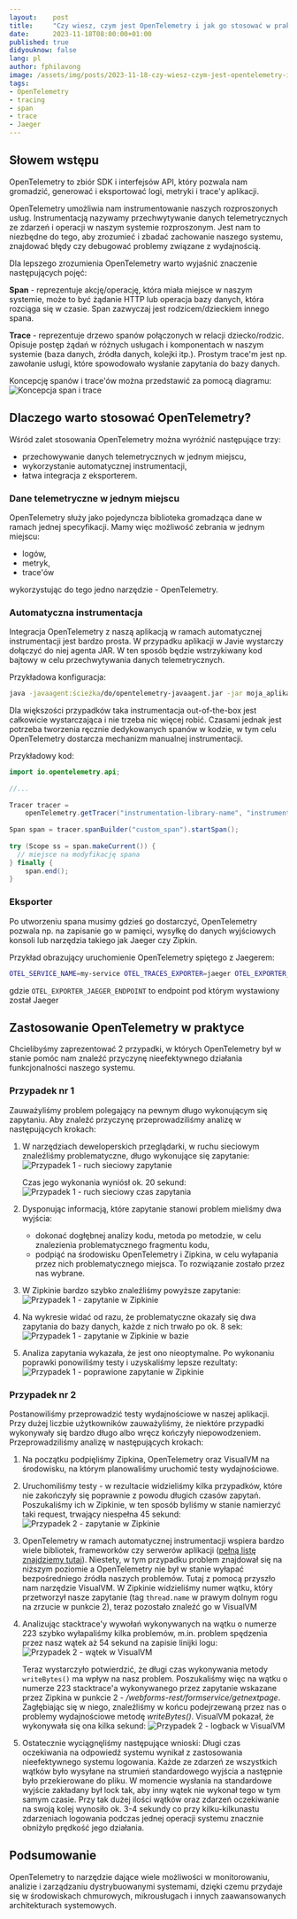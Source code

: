 ```yaml
---
layout:    post
title:     "Czy wiesz, czym jest OpenTelemetry i jak go stosować w praktyce?"
date:      2023-11-18T08:00:00+01:00
published: true
didyouknow: false
lang: pl
author: fphilavong
image: /assets/img/posts/2023-11-18-czy-wiesz-czym-jest-opentelemetry-i-jak-go-stosować-w-praktyce/otel.png
tags:
- OpenTelemetry
- tracing
- span
- trace
- Jaeger
---
```


## Słowem wstępu

OpenTelemetry to zbiór SDK i interfejsów API, który pozwala nam gromadzić, generować i eksportować logi, metryki i trace'y aplikacji.

OpenTelemetry umożliwia nam instrumentowanie naszych rozproszonych usług. Instrumentacją nazywamy przechwytywanie danych telemetrycznych ze zdarzeń i operacji w naszym systemie rozproszonym. Jest nam to niezbędne do tego, aby zrozumieć i zbadać zachowanie naszego systemu, znajdować błędy czy debugować problemy związane z wydajnością.

Dla lepszego zrozumienia OpenTelemetry warto wyjaśnić znaczenie następujących pojęć:

**Span** - reprezentuje akcję/operację, która miała miejsce w naszym systemie, może to być żądanie HTTP lub operacja bazy danych, która rozciąga się w czasie. Span zazwyczaj jest rodzicem/dzieckiem innego spana.

**Trace** - reprezentuje drzewo spanów połączonych w relacji dziecko/rodzic. Opisuje postęp żądań w różnych usługach i komponentach w naszym systemie (baza danych, źródła danych, kolejki itp.). Prostym trace'm jest np. zawołanie usługi, które spowodowało wysłanie zapytania do bazy danych.

Koncepcję spanów i trace'ów można przedstawić za pomocą diagramu:
![Koncepcja span i trace](/assets/img/posts/2023-11-18-czy-wiesz-czym-jest-opentelemetry-i-jak-go-stosować-w-praktyce/span_trace.png)



## Dlaczego warto stosować OpenTelemetry?

Wśród zalet stosowania OpenTelemetry można wyróżnić następujące trzy:
- przechowywanie danych telemetrycznych w jednym miejscu,
- wykorzystanie automatycznej instrumentacji,
- łatwa integracja z eksporterem.


### Dane telemetryczne w jednym miejscu

OpenTelemetry służy jako pojedyncza biblioteka gromadząca dane w ramach jednej specyfikacji. Mamy więc możliwość zebrania w jednym miejscu:
- logów,
- metryk,
- trace'ów

wykorzystując do tego jedno narzędzie - OpenTelemetry.


### Automatyczna instrumentacja

Integracja OpenTelemetry z naszą aplikacją w ramach automatycznej instrumentacji jest bardzo prosta. W przypadku aplikacji w Javie wystarczy dołączyć do niej agenta JAR. W ten sposób będzie wstrzykiwany kod bajtowy w celu przechwytywania danych telemetrycznych.

Przykładowa konfiguracja:
```bash
java -javaagent:ścieżka/do/opentelemetry-javaagent.jar -jar moja_aplikacja.jar
```

Dla większości przypadków taka instrumentacja out-of-the-box jest całkowicie wystarczająca i nie trzeba nic więcej robić. Czasami jednak jest potrzeba tworzenia ręcznie dedykowanych spanów w kodzie, w tym celu OpenTelemetry dostarcza mechanizm manualnej instrumentacji.

Przykładowy kod:
```java
import io.opentelemetry.api;
 
//...
 
Tracer tracer =
    openTelemetry.getTracer("instrumentation-library-name", "instrumentation-library-version");
 
Span span = tracer.spanBuilder("custom_span").startSpan();
 
try (Scope ss = span.makeCurrent()) {
  // miejsce na modyfikację spana
} finally {
    span.end();
}
```

### Eksporter

Po utworzeniu spana musimy gdzieś go dostarczyć, OpenTelemetry pozwala np. na zapisanie go w pamięci, wysyłkę do danych wyjściowych konsoli lub narzędzia takiego jak Jaeger czy Zipkin.

Przykład obrazujący uruchomienie OpenTelemetry spiętego z Jaegerem:
```bash
OTEL_SERVICE_NAME=my-service OTEL_TRACES_EXPORTER=jaeger OTEL_EXPORTER_JAEGER_ENDPOINT=http://localhost:14250 java -javaagent:./opentelemetry-javaagent.jar -jar moja_aplikacja.jar
```
gdzie `OTEL_EXPORTER_JAEGER_ENDPOINT` to endpoint pod którym wystawiony został Jaeger


## Zastosowanie OpenTelemetry w praktyce

Chcielibyśmy zaprezentować 2 przypadki, w których OpenTelemetry był w stanie pomóc nam znaleźć przyczynę nieefektywnego działania funkcjonalności naszego systemu.

### Przypadek nr 1

Zauważyliśmy problem polegający na pewnym długo wykonującym się zapytaniu. Aby znaleźć przyczynę przeprowadziliśmy analizę w następujących krokach:

1. W narzędziach deweloperskich przeglądarki, w ruchu sieciowym znaleźliśmy problematyczne, długo wykonujące się zapytanie:
   ![Przypadek 1 - ruch sieciowy zapytanie](/assets/img/posts/2023-11-18-czy-wiesz-czym-jest-opentelemetry-i-jak-go-stosować-w-praktyce/case_1_photo_1.png)

   Czas jego wykonania wyniósł ok. 20 sekund:
   ![Przypadek 1 - ruch sieciowy czas zapytania](/assets/img/posts/2023-11-18-czy-wiesz-czym-jest-opentelemetry-i-jak-go-stosować-w-praktyce/case_1_photo_2.png)
2. Dysponując informacją, które zapytanie stanowi problem mieliśmy dwa wyjścia:
    - dokonać dogłębnej analizy kodu, metoda po metodzie, w celu znalezienia problematycznego fragmentu kodu,
    - podpiąć na środowisku OpenTelemetry i Zipkina, w celu wyłapania przez nich problematycznego miejsca. To rozwiązanie zostało przez nas wybrane.
3. W Zipkinie bardzo szybko znaleźliśmy powyższe zapytanie:
   ![Przypadek 1 - zapytanie w Zipkinie](/assets/img/posts/2023-11-18-czy-wiesz-czym-jest-opentelemetry-i-jak-go-stosować-w-praktyce/case_1_photo_3.png)
4. Na wykresie widać od razu, że problematyczne okazały się dwa zapytania do bazy danych, każde z nich trwało po ok. 8 sek:
   ![Przypadek 1 - zapytanie w Zipkinie w bazie](/assets/img/posts/2023-11-18-czy-wiesz-czym-jest-opentelemetry-i-jak-go-stosować-w-praktyce/case_1_photo_4.png)
5. Analiza zapytania wykazała, że jest ono nieoptymalne. Po wykonaniu poprawki ponowiliśmy testy i uzyskaliśmy lepsze rezultaty:
   ![Przypadek 1 - poprawione zapytanie w Zipkinie](/assets/img/posts/2023-11-18-czy-wiesz-czym-jest-opentelemetry-i-jak-go-stosować-w-praktyce/case_1_photo_5.png)


### Przypadek nr 2

Postanowiliśmy przeprowadzić testy wydajnościowe w naszej aplikacji. Przy dużej liczbie użytkowników zauważyliśmy, że niektóre przypadki wykonywały się bardzo długo albo wręcz kończyły niepowodzeniem. Przeprowadziliśmy analizę w następujących krokach:

1. Na początku podpięliśmy Zipkina, OpenTelemetry oraz VisualVM na środowisku, na którym planowaliśmy uruchomić testy wydajnościowe.
2. Uruchomiliśmy testy - w rezultacie widzieliśmy kilka przypadków, które nie zakończyły się poprawnie z powodu długich czasów zapytań. Poszukaliśmy ich w Zipkinie, w ten sposób byliśmy w stanie namierzyć taki request, trwający niespełna 45 sekund:
   ![Przypadek 2 - zapytanie w Zipkinie](/assets/img/posts/2023-11-18-czy-wiesz-czym-jest-opentelemetry-i-jak-go-stosować-w-praktyce/case_2_photo_1.png)

3. OpenTelemetry w ramach automatycznej instrumentacji wspiera bardzo wiele bibliotek, frameworków czy serwerów aplikacji ([pełną listę znajdziemy tutaj](https://github.com/open-telemetry/opentelemetry-java-instrumentation/blob/main/docs/supported-libraries.md)). Niestety, w tym przypadku problem znajdował się na niższym poziomie a OpenTelemetry nie był w stanie wyłapać bezpośredniego źródła naszych problemów. Tutaj z pomocą przyszło nam narzędzie VisualVM. W Zipkinie widzieliśmy numer wątku, który przetworzył nasze zapytanie (tag `thread.name` w prawym dolnym rogu na zrzucie w punkcie 2), teraz pozostało znaleźć go w VisualVM
4. Analizując stacktrace'y wywołań wykonywanych na wątku o numerze 223 szybko wyłapaliśmy kilka problemów, m.in. problem spędzenia przez nasz wątek aż 54 sekund na zapisie linijki logu:
   ![Przypadek 2 - wątek w VisualVM](/assets/img/posts/2023-11-18-czy-wiesz-czym-jest-opentelemetry-i-jak-go-stosować-w-praktyce/case_2_photo_2.png)

   Teraz wystarczyło potwierdzić, że długi czas wykonywania metody `writeBytes()` ma wpływ na nasz problem. Poszukaliśmy więc na wątku o numerze 223 stacktrace'a wykonywanego przez zapytanie wskazane przez Zipkina w punkcie 2 - _/webforms-rest/formservice/getnextpage_. Zagłębiając się w niego, znaleźliśmy w końcu podejrzewaną przez nas o problemy wydajnościowe metodę _writeBytes()_. VisualVM pokazał, że wykonywała się ona kilka sekund:
   ![Przypadek 2 - logback w VisualVM](/assets/img/posts/2023-11-18-czy-wiesz-czym-jest-opentelemetry-i-jak-go-stosować-w-praktyce/case_2_photo_3.png)
5. Ostatecznie wyciągnęliśmy następujące wnioski:
   Długi czas oczekiwania na odpowiedź systemu wynikał z zastosowania nieefektywnego systemu logowania. Każde ze zdarzeń ze wszystkich wątków było wysyłane na strumień standardowego wyjścia a następnie było przekierowane do pliku. W momencie wysłania na standardowe wyjście zakładany był lock tak, aby inny wątek nie wykonał tego w tym samym czasie. Przy tak dużej ilości wątków oraz zdarzeń oczekiwanie na swoją kolej wynosiło ok. 3-4 sekundy co przy kilku-kilkunastu zdarzeniach logowania podczas jednej operacji systemu znacznie obniżyło prędkość jego działania.

## Podsumowanie

OpenTelemetry to narzędzie dające wiele możliwości w monitorowaniu, analizie i zarządzaniu dystrybuowanymi systemami, dzięki czemu przydaje się w środowiskach chmurowych, mikrousługach i innych zaawansowanych architekturach systemowych.
